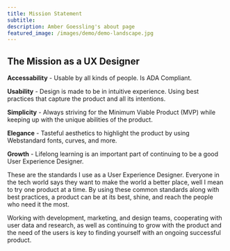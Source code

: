 ```yaml
---
title: Mission Statement
subtitle: 
description: Amber Goessling's about page
featured_image: /images/demo/demo-landscape.jpg
---
```


## The Mission as a UX Designer

<strong>Accessability</strong> - Usable by all kinds of people. Is ADA Compliant.

<strong>Usability</strong> - Design is made to be in intuitive experience. Using best practices that capture the product and all its intentions.

<strong>Simplicity</strong> - Always striving for the Minimum Viable Product (MVP) while keeping up with the unique abilities of the product.

<strong>Elegance</strong> - Tasteful aesthetics to highlight the product by using Webstandard fonts, curves, and more.

<strong>Growth</strong> - Lifelong learning is an important part of continuing to be a good User Experience Designer.

These are the standards I use as a User Experience Designer. Everyone in the tech world says they want to make the world a better place, well I mean to try one product at a time. By using these common standards along with best practices, a product can be at its best, shine, and reach the people who need it the most. 

Working with development, marketing, and design teams, cooperating with user data and research, as well as continuing to grow with the product and the need of the users is key to finding yourself with an ongoing successful product.



